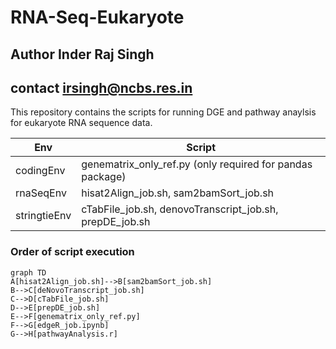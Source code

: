 # RNA-Seq-Eukaryote

## Author Inder Raj Singh
## contact irsingh@ncbs.res.in

This repository contains the scripts for running DGE and pathway anaylsis for eukaryote RNA sequence data.

|Env|Script|
|---|---|
|codingEnv| genematrix_only_ref.py (only required for pandas package)|
|rnaSeqEnv| hisat2Align_job.sh, sam2bamSort_job.sh|
|stringtieEnv| cTabFile_job.sh, denovoTranscript_job.sh, prepDE_job.sh|

### Order of script execution

```mermaid
graph TD
A[hisat2Align_job.sh]-->B[sam2bamSort_job.sh]
B-->C[deNovoTranscript_job.sh]
C-->D[cTabFile_job.sh]
D-->E[prepDE_job.sh]
E-->F[genematrix_only_ref.py]
F-->G[edgeR_job.ipynb]
G-->H[pathwayAnalysis.r]
```